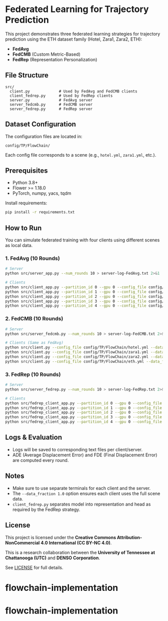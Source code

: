# Federated Learning for Trajectory Prediction

This project demonstrates three federated learning strategies for trajectory prediction using the ETH dataset family (Hotel, Zara1, Zara2, ETH):

- **FedAvg**
- **FedCMB** (Custom Metric-Based)
- **FedRep** (Representation Personalization)

## File Structure

```
src/
  client.py             # Used by FedAvg and FedCMB clients
  client_fedrep.py      # Used by FedRep clients
  server.py             # FedAvg server
  server_fedcmb.py      # FedCMB server
  server_fedrep.py      # FedRep server
```

## Dataset Configuration

The configuration files are located in:

```
config/TP/FlowChain/
```

Each config file corresponds to a scene (e.g., `hotel.yml`, `zara1.yml`, etc.).

## Prerequisites

- Python 3.8+
- Flower >= 1.18.0
- PyTorch, numpy, yacs, tqdm

Install requirements:

```bash
pip install -r requirements.txt
```

## How to Run

You can simulate federated training with four clients using different scenes as local data.

### 1. FedAvg (10 Rounds)

```bash
# Server
python src/server_app.py --num_rounds 10 > server-log-FedAvg.txt 2>&1

# Clients
python src/client_app.py --partition_id 0 --gpu 0 --config_file config/TP/FlowChain/hotel.yml --data_fraction 1.0 > client1-FedAvg.txt 2>&1
python src/client_app.py --partition_id 1 --gpu 0 --config_file config/TP/FlowChain/zara1.yml --data_fraction 1.0 > client2-FedAvg.txt 2>&1
python src/client_app.py --partition_id 2 --gpu 0 --config_file config/TP/FlowChain/zara2.yml --data_fraction 1.0 > client3-FedAvg.txt 2>&1
python src/client_app.py --partition_id 3 --gpu 0 --config_file config/TP/FlowChain/eth.yml --data_fraction 1.0 > client4-FedAvg.txt 2>&1
python src/client_app.py --partition_id 4 --gpu 0 --config_file config/TP/FlowChain/mot.yml --data_fraction 1.0 --visualize > client5-FedAvg.txt 2>&1
```

### 2. FedCMB (10 Rounds)

```bash
# Server
python src/server_fedcmb.py --num_rounds 10 > server-log-FedCMB.txt 2>&1

# Clients (Same as FedAvg)
python src/client.py --config_file config/TP/FlowChain/hotel.yml --data_fraction 1.0 > client1-FedCMB.txt 2>&1
python src/client.py --config_file config/TP/FlowChain/zara1.yml --data_fraction 1.0 > client2-FedCMB.txt 2>&1
python src/client.py --config_file config/TP/FlowChain/zara2.yml --data_fraction 1.0 > client3-FedCMB.txt 2>&1
python src/client.py --config_file config/TP/FlowChain/eth.yml --data_fraction 1.0 > client4-FedCMB.txt 2>&1
```

### 3. FedRep (10 Rounds)

```bash
# Server
python src/server_fedrep.py --num_rounds 10 > server-log-FedRep.txt 2>&1

# Clients
python src/fedrep_client_app.py --partition_id 0 --gpu 0 --config_file config/TP/FlowChain/hotel.yml --data_fraction 1.0 > client1-FedAvg.txt 2>&1
python src/fedrep_client_app.py --partition_id 1 --gpu 0 --config_file config/TP/FlowChain/zara1.yml --data_fraction 1.0 > client2-FedAvg.txt 2>&1
python src/fedrep_client_app.py --partition_id 2 --gpu 0 --config_file config/TP/FlowChain/zara2.yml --data_fraction 1.0 > client3-FedAvg.txt 2>&1
python src/fedrep_client_app.py --partition_id 3 --gpu 0 --config_file config/TP/FlowChain/eth.yml --data_fraction 1.0 > client4-FedAvg.txt 2>&1
python src/fedrep_client_app.py --partition_id 4 --gpu 0 --config_file config/TP/FlowChain/mot.yml --data_fraction 1.0 --visualize > client5-FedAvg.txt 2>&1
```

## Logs & Evaluation

- Logs will be saved to corresponding text files per client/server.
- ADE (Average Displacement Error) and FDE (Final Displacement Error) are computed every round.

## Notes

- Make sure to use separate terminals for each client and the server.
- The `--data_fraction 1.0` option ensures each client uses the full scene data.
- `client_fedrep.py` separates model into representation and head as required by the FedRep strategy.

## License

This project is licensed under the **Creative Commons Attribution-NonCommercial 4.0 International (CC BY-NC 4.0)**.

This is a research collaboration between the **University of Tennessee at Chattanooga (UTC)** and **DENSO Corporation**.

See [LICENSE](./LICENSE) for full details.
# flowchain-implementation
# flowchain-implementation
